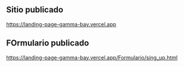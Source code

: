 ## Sitio publicado
https://landing-page-gamma-bay.vercel.app
## FOrmulario publicado
https://landing-page-gamma-bay.vercel.app/Formulario/sing_up.html
